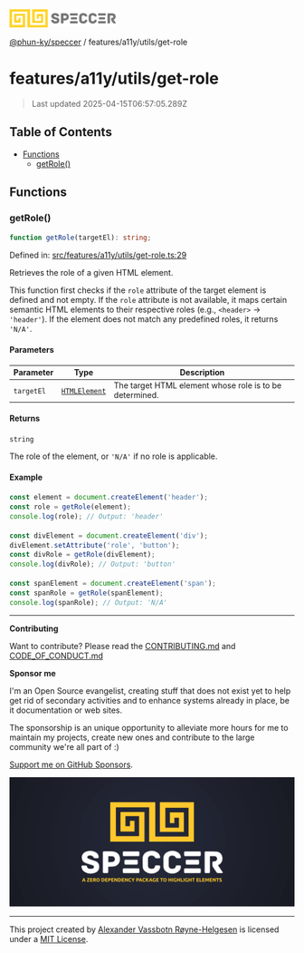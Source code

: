 <div>
  <img alt="SPECCER logo" src="https://raw.githubusercontent.com/phun-ky/speccer/main/public/logo-speccer-horizontal-colored-package.svg?raw=true" style="max-height:32px;" />
</div>

[@phun-ky/speccer](../../../README.md) / features/a11y/utils/get-role

# features/a11y/utils/get-role

> Last updated 2025-04-15T06:57:05.289Z

## Table of Contents

- [Functions](#functions)
  - [getRole()](#getrole)

## Functions

### getRole()

```ts
function getRole(targetEl): string;
```

Defined in:
[src/features/a11y/utils/get-role.ts:29](https://github.com/phun-ky/speccer/blob/main/src/features/a11y/utils/get-role.ts#L29)

Retrieves the role of a given HTML element.

This function first checks if the `role` attribute of the target element is
defined and not empty. If the `role` attribute is not available, it maps certain
semantic HTML elements to their respective roles (e.g., `<header>` ->
`'header'`). If the element does not match any predefined roles, it returns
`'N/A'`.

#### Parameters

| Parameter  | Type                                                                    | Description                                             |
| ---------- | ----------------------------------------------------------------------- | ------------------------------------------------------- |
| `targetEl` | [`HTMLElement`](https://developer.mozilla.org/docs/Web/API/HTMLElement) | The target HTML element whose role is to be determined. |

#### Returns

`string`

The role of the element, or `'N/A'` if no role is applicable.

#### Example

```ts
const element = document.createElement('header');
const role = getRole(element);
console.log(role); // Output: 'header'

const divElement = document.createElement('div');
divElement.setAttribute('role', 'button');
const divRole = getRole(divElement);
console.log(divRole); // Output: 'button'

const spanElement = document.createElement('span');
const spanRole = getRole(spanElement);
console.log(spanRole); // Output: 'N/A'
```

---

**Contributing**

Want to contribute? Please read the
[CONTRIBUTING.md](https://github.com/phun-ky/speccer/blob/main/CONTRIBUTING.md)
and
[CODE_OF_CONDUCT.md](https://github.com/phun-ky/speccer/blob/main/CODE_OF_CONDUCT.md)

**Sponsor me**

I'm an Open Source evangelist, creating stuff that does not exist yet to help
get rid of secondary activities and to enhance systems already in place, be it
documentation or web sites.

The sponsorship is an unique opportunity to alleviate more hours for me to
maintain my projects, create new ones and contribute to the large community
we're all part of :)

[Support me on GitHub Sponsors](https://github.com/sponsors/phun-ky).

![Speccer banner, with logo and slogan: A zero dependency package to annotate or highlight elements](https://github.com/phun-ky/speccer/blob/main/public/speccer-banner.png?raw=true)

---

This project created by [Alexander Vassbotn Røyne-Helgesen](http://phun-ky.net)
is licensed under a [MIT License](https://choosealicense.com/licenses/mit/).

